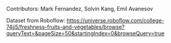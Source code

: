 Contributors: Mark Fernandez, Solvin Kang, Emil Avanesov

Dataset from Roboflow:  https://universe.roboflow.com/college-74jj5/freshness-fruits-and-vegetables/browse?queryText=&pageSize=50&startingIndex=0&browseQuery=true 
